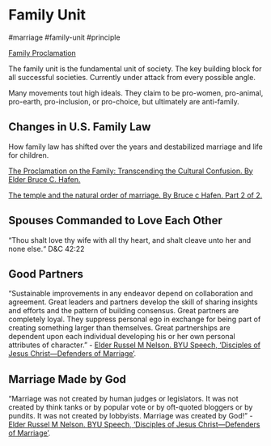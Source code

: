 # Family Unit
#marriage
#family-unit
#principle 

[Family Proclamation](https://www.churchofjesuschrist.org/study/scriptures/the-family-a-proclamation-to-the-world/the-family-a-proclamation-to-the-world?lang=eng)

The family unit is the fundamental unit of society. The key building block for all successful societies. Currently under attack from every possible angle. 

Many movements tout high ideals. They claim to be pro-women, pro-animal, pro-earth, pro-inclusion, or pro-choice, but ultimately are anti-family. 

## Changes in U.S. Family Law 

How family law has shifted over the years and destabilized marriage and life for children. 

[The Proclamation on the Family: Transcending the Cultural Confusion. By Elder Bruce C. Hafen.](https://www.churchofjesuschrist.org/study/ensign/2015/08/the-proclamation-on-the-family-transcending-the-cultural-confusion?lang=eng)

[The temple and the natural order of marriage. By Bruce c Hafen. Part 2 of 2.](https://www.churchofjesuschrist.org/study/ensign/2015/09/the-temple-and-the-natural-order-of-marriage?lang=eng)

## Spouses Commanded to Love Each Other
“Thou shalt love thy wife with all thy heart, and shalt cleave unto her and none else.“ D&C 42:22

## Good Partners
“Sustainable improvements in any endeavor depend on collaboration and agreement. Great leaders and partners develop the skill of sharing insights and efforts and the pattern of building consensus. Great partners are completely loyal. They suppress personal ego in exchange for being part of creating something larger than themselves. Great partnerships are dependent upon each individual developing his or her own personal attributes of character.” - [Elder Russel M Nelson. BYU Speech, ‘Disciples of Jesus Christ—Defenders of Marriage’](https://speeches.byu.edu/talks/russell-m-nelson/disciples-jesus-christ-defenders-of-marriage/).

## Marriage Made by God
“Marriage was not created by human judges or legislators. It was not created by think tanks or by popular vote or by oft-quoted bloggers or by pundits. It was not created by lobbyists. Marriage was created by God!” - [Elder Russel M Nelson. BYU Speech, ‘Disciples of Jesus Christ—Defenders of Marriage’](https://speeches.byu.edu/talks/russell-m-nelson/disciples-jesus-christ-defenders-of-marriage/).

